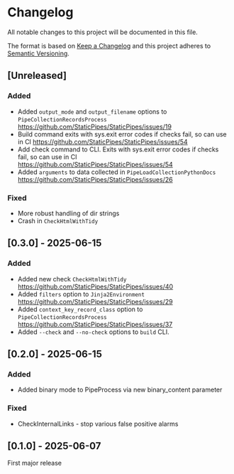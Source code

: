 # Changelog
All notable changes to this project will be documented in this file.

The format is based on [Keep a Changelog](http://keepachangelog.com/en/1.0.0/)
and this project adheres to [Semantic Versioning](http://semver.org/spec/v2.0.0.html).

## [Unreleased]

### Added

- Added `output_mode` and `output_filename` options to `PipeCollectionRecordsProcess` https://github.com/StaticPipes/StaticPipes/issues/19
- Build command exits with sys.exit error codes if checks fail, so can use in CI https://github.com/StaticPipes/StaticPipes/issues/54
- Add check command to CLI. Exits with sys.exit error codes if checks fail, so can use in CI https://github.com/StaticPipes/StaticPipes/issues/54
- Added `arguments` to data collected in `PipeLoadCollectionPythonDocs` https://github.com/StaticPipes/StaticPipes/issues/26

### Fixed

- More robust handling of dir strings
- Crash in `CheckHtmlWithTidy`

## [0.3.0] - 2025-06-15

### Added

- Added new check `CheckHtmlWithTidy` https://github.com/StaticPipes/StaticPipes/issues/40
- Added `filters` option to `Jinja2Environment` https://github.com/StaticPipes/StaticPipes/issues/29
- Added `context_key_record_class` option to `PipeCollectionRecordsProcess` https://github.com/StaticPipes/StaticPipes/issues/37
- Added `--check` and `--no-check` options to `build` CLI.

## [0.2.0] - 2025-06-15

### Added

- Added binary mode to PipeProcess via new binary_content parameter

### Fixed

- CheckInternalLinks - stop various false positive alarms

## [0.1.0] - 2025-06-07

First major release

